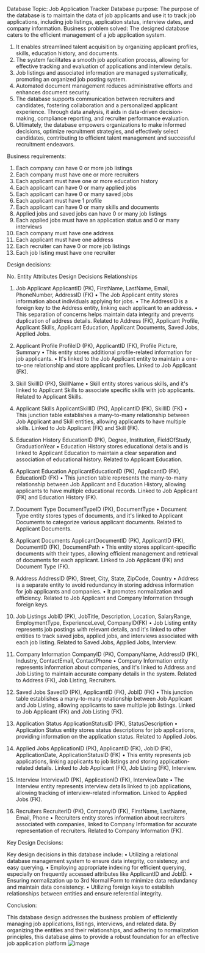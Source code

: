 Database Topic:
Job Application Tracker
Database purpose:
The purpose of the database is to maintain the data of job applicants and use it to track job applications, including job listings, application status, interview dates, and company information.
Business problem solved:
The designed database caters to the efficient management of a job application system. 
1.	It enables streamlined talent acquisition by organizing applicant profiles, skills, education history, and documents. 
2.	The system facilitates a smooth job application process, allowing for effective tracking and evaluation of applications and interview details. 
3.	Job listings and associated information are managed systematically, promoting an organized job posting system. 
4.	Automated document management reduces administrative efforts and enhances document security. 
5.	The database supports communication between recruiters and candidates, fostering collaboration and a personalized applicant experience. Through data analysis, it aids in data-driven decision-making, compliance reporting, and recruiter performance evaluation. 
6.	Ultimately, the database empowers organizations to make informed decisions, optimize recruitment strategies, and effectively select candidates, contributing to efficient talent management and successful recruitment endeavors.

Business requirements:
1. Each company can have 0 or more job listings 
2. Each company must have one or more recruiters 
3. Each applicant must have one or more education history 
4. Each applicant can have 0 or many applied jobs 
5. Each applicant can have 0 or many saved jobs 
6. Each applicant must have 1 profile 
7. Each applicant can have 0 or many skills and documents 
8. Applied jobs and saved jobs can have 0 or many job listings 
9. Each applied jobs must have an application status and 0 or many interviews
10. Each company must have one address
11. Each applicant must have one address
12. Each recruiter can have 0 or more job listings
13. Each job listing must have one recruiter

Design decisions:

 No.	Entity	Attributes	Design Decisions	Relationships
1.	Job Applicant	ApplicantID (PK), FirstName, LastName, Email, PhoneNumber, AddressID (FK)
	•	The Job Applicant entity stores information about individuals applying for jobs. 
•	The AddressID is a foreign key to the Address entity, linking each applicant to an address. 
•	This separation of concerns helps maintain data integrity and prevents duplication of address details.	Related to Address (FK), Applicant Profile, Applicant Skills, Applicant Education, Applicant Documents, Saved Jobs, Applied Jobs.

2.	Applicant Profile	ProfileID (PK), ApplicantID (FK), Profile Picture, Summary	•	This entity stores additional profile-related information for job applicants. 
•	It's linked to the Job Applicant entity to maintain a one-to-one relationship and store applicant profiles.
	Linked to Job Applicant (FK).
3.	Skill	SkillID (PK), SkillName	•	Skill entity stores various skills, and it's linked to Applicant Skills to associate specific skills with job applicants.
	Related to Applicant Skills.
4.	Applicant Skills	ApplicantSkillID (PK), ApplicantID (FK), SkillID (FK)	•	This junction table establishes a many-to-many relationship between Job Applicant and Skill entities, allowing applicants to have multiple skills.	Linked to Job Applicant (FK) and Skill (FK).

5.	Education History	EducationID (PK), Degree, Institution, FieldOfStudy, GraduationYear	•	Education History stores educational details and is linked to Applicant Education to maintain a clear separation and association of educational history.
	Related to Applicant Education.
6.	Applicant Education	ApplicantEducationID (PK), ApplicantID (FK), EducationID (FK)	•	This junction table represents the many-to-many relationship between Job Applicant and Education History, allowing applicants to have multiple educational records.
	Linked to Job Applicant (FK) and Education History (FK).
7.	Document Type	DocumentTypeID (PK), DocumentType	•	Document Type entity stores types of documents, and it's linked to Applicant Documents to categorize various applicant documents.
	Related to Applicant Documents.
8.	Applicant Documents	ApplicantDocumentID (PK), ApplicantID (FK), DocumentID (FK), DocumentPath	•	This entity stores applicant-specific documents with their types, allowing efficient management and retrieval of documents for each applicant.
	Linked to Job Applicant (FK) and Document Type (FK).
9.	Address	AddressID (PK), Street, City, State, ZipCode, Country	•	Address is a separate entity to avoid redundancy in storing address information for job applicants and companies. 
•	It promotes normalization and efficiency.
	Related to Job Applicant and Company Information through foreign keys.

10.	Job Listings	JobID (PK), JobTitle, Description, Location, SalaryRange, EmploymentType, ExperienceLevel, CompanyID(FK)	•	Job Listing entity represents job postings with relevant details, and it's linked to other entities to track saved jobs, applied jobs, and interviews associated with each job listing.	Related to Saved Jobs, Applied Jobs, Interview.
11.	Company Information	CompanyID (PK), CompanyName, AddressID (FK), Industry, ContactEmail, ContactPhone	•	Company Information entity represents information about companies, and it's linked to Address and Job Listing to maintain accurate company details in the system.
	Related to Address (FK), Job Listing, Recruiters.

12.	Saved Jobs	SavedID (PK), ApplicantID (FK), JobID (FK)	•	This junction table establishes a many-to-many relationship between Job Applicant and Job Listing, allowing applicants to save multiple job listings.
	Linked to Job Applicant (FK) and Job Listing (FK).
13.	Application Status	ApplicationStatusID (PK), StatusDescription
	•	Application Status entity stores status descriptions for job applications, providing information on the application status.
	Related to Applied Jobs.
14.	Applied Jobs	ApplicationID (PK), ApplicantID (FK), JobID (FK), ApplicationDate, ApplicationStatusID (FK)
	•	This entity represents job applications, linking applicants to job listings and storing application-related details.
	Linked to Job Applicant (FK), Job Listing (FK), Interview.

15.	Interview	InterviewID (PK), ApplicationID (FK), InterviewDate
	•	The Interview entity represents interview details linked to job applications, allowing tracking of interview-related information.	Linked to Applied Jobs (FK).
16.	Recruiters	RecruiterID (PK), CompanyID (FK), FirstName, LastName, Email, Phone
	•	Recruiters entity stores information about recruiters associated with companies, linked to Company Information for accurate representation of recruiters.
	Related to Company Information (FK).


Key Design Decisions:

Key design decisions in this database include:
•	Utilizing a relational database management system to ensure data integrity, consistency, and easy querying.
•	Employing appropriate indexing for efficient querying, especially on frequently accessed attributes like ApplicantID and JobID.
•	Ensuring normalization up to 3rd Normal Form to minimize data redundancy and maintain data consistency.
•	Utilizing foreign keys to establish relationships between entities and ensure referential integrity.

Conclusion:

This database design addresses the business problem of efficiently managing job applications, listings, interviews, and related data. By organizing the entities and their relationships, and adhering to normalization principles, this database aims to provide a robust foundation for an effective job application platform
![image](https://github.com/user-attachments/assets/654d6c04-8cab-49d1-bc00-1158f7fd32d0)
